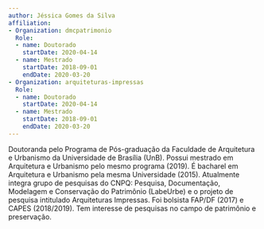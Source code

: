```yaml
---
author: Jéssica Gomes da Silva
affiliation:
- Organization: dmcpatrimonio
  Role:
  - name: Doutorado
    startDate: 2020-04-14
  - name: Mestrado
    startDate: 2018-09-01
    endDate: 2020-03-20
- Organization: arquiteturas-impressas
  Role:
  - name: Doutorado
    startDate: 2020-04-14
  - name: Mestrado
    startDate: 2018-09-01
    endDate: 2020-03-20
---
```


Doutoranda pelo Programa de Pós-graduação da Faculdade de Arquitetura e
Urbanismo da Universidade de Brasília (UnB). Possui mestrado em
Arquitetura e Urbanismo pelo mesmo programa (2019). É bacharel em
Arquitetura e Urbanismo pela mesma Universidade (2015). Atualmente
integra grupo de pesquisas do CNPQ: Pesquisa, Documentação, Modelagem e
Conservação do Patrimônio (LabeUrbe) e o projeto de pesquisa intitulado
Arquiteturas Impressas. Foi bolsista FAP/DF (2017) e CAPES (2018/2019).
Tem interesse de pesquisas no campo de patrimônio e preservação.

